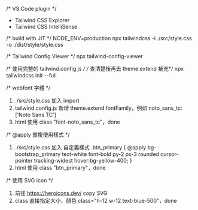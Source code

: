/* VS Code plugin */
- Tailwind CSS Explorer
- Tailwind CSS IntelliSense



/* build with JIT */
NODE_ENV=production npx tailwindcss -i ./src/style.css -o ./dist/style/style.css

/* Tailwind Config Viewer */
npx tailwind-config-viewer

/* 使用完整的 tailwind.config.js */
/* 查清楚後再去 theme.extend 補充*/
npx tailwindcss init --full

/* webfont 字體 */
1. ./src/style.css 加入 import
2. tailwind.config.js 新增 theme.extend.fontFamily，例如 noto_sans_tc: ['Noto Sans TC']
3. html 使用 class "font-noto_sans_tc"，done

/* @apply 重複使用樣式 */
1. ./src/style.css 加入 自定義樣式
    .btn_primary {
        @apply bg-bootstrap_primary text-white font-bold py-2 px-3 rounded cursor-pointer tracking-widest hover:bg-yellow-400;
    }
2. html 使用 class "btn_primary"，done

/*  使用 SVG icon  */
1. 前往 https://heroicons.dev/ copy SVG
2. class 直接指定大小、顏色 class="h-12 w-12 text-blue-500"，done